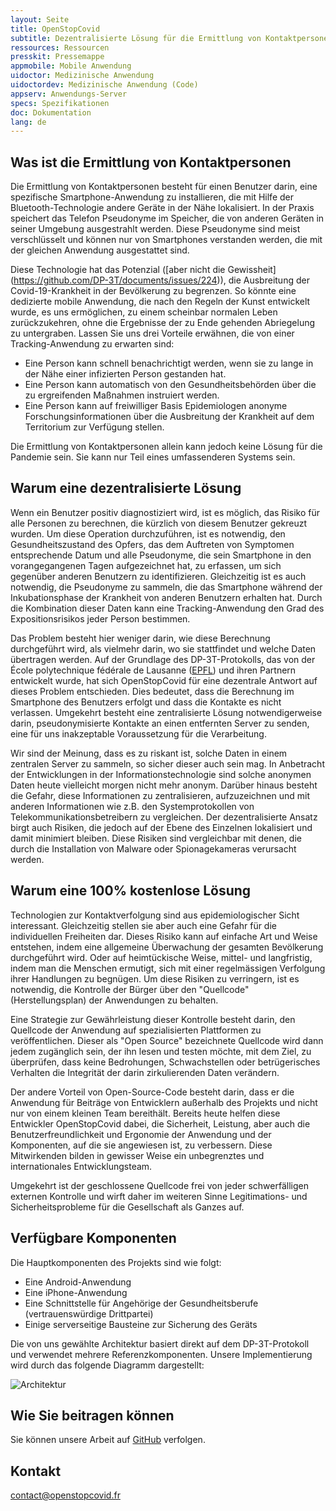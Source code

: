 ```yaml
---
layout: Seite
title: OpenStopCovid
subtitle: Dezentralisierte Lösung für die Ermittlung von Kontaktpersonen<br>100% frei und zivilgesellschaftlich
ressources: Ressourcen
presskit: Pressemappe
appmobile: Mobile Anwendung
uidoctor: Medizinische Anwendung
uidoctordev: Medizinische Anwendung (Code)
appserv: Anwendungs-Server
specs: Spezifikationen
doc: Dokumentation
lang: de
---
```


## Was ist die Ermittlung von Kontaktpersonen ##

Die Ermittlung von Kontaktpersonen besteht für einen Benutzer darin, eine spezifische Smartphone-Anwendung zu installieren, die mit Hilfe der Bluetooth-Technologie andere Geräte in der Nähe lokalisiert. In der Praxis speichert das Telefon Pseudonyme im Speicher, die von anderen Geräten in seiner Umgebung ausgestrahlt werden. Diese Pseudonyme sind meist verschlüsselt und können nur von Smartphones verstanden werden, die mit der gleichen Anwendung ausgestattet sind.

Diese Technologie hat das Potenzial ([aber nicht die Gewissheit] (https://github.com/DP-3T/documents/issues/224)), die Ausbreitung der Covid-19-Krankheit in der Bevölkerung zu begrenzen. So könnte eine dedizierte mobile Anwendung, die nach den Regeln der Kunst entwickelt wurde, es uns ermöglichen, zu einem scheinbar normalen Leben zurückzukehren, ohne die Ergebnisse der zu Ende gehenden Abriegelung zu untergraben. Lassen Sie uns drei Vorteile erwähnen, die von einer Tracking-Anwendung zu erwarten sind:
* Eine Person kann schnell benachrichtigt werden, wenn sie zu lange in der Nähe einer infizierten Person gestanden hat.
* Eine Person kann automatisch von den Gesundheitsbehörden über die zu ergreifenden Maßnahmen instruiert werden.
* Eine Person kann auf freiwilliger Basis Epidemiologen anonyme Forschungsinformationen über die Ausbreitung der Krankheit auf dem Territorium zur Verfügung stellen.

Die Ermittlung von Kontaktpersonen allein kann jedoch keine Lösung für die Pandemie sein. Sie kann nur Teil eines umfassenderen Systems sein.

## Warum eine dezentralisierte Lösung

Wenn ein Benutzer positiv diagnostiziert wird, ist es möglich, das Risiko für alle Personen zu berechnen, die kürzlich von diesem Benutzer gekreuzt wurden. Um diese Operation durchzuführen, ist es notwendig, den Gesundheitszustand des Opfers, das dem Auftreten von Symptomen entsprechende Datum und alle Pseudonyme, die sein Smartphone in den vorangegangenen Tagen aufgezeichnet hat, zu erfassen, um sich gegenüber anderen Benutzern zu identifizieren. Gleichzeitig ist es auch notwendig, die Pseudonyme zu sammeln, die das Smartphone während der Inkubationsphase der Krankheit von anderen Benutzern erhalten hat. Durch die Kombination dieser Daten kann eine Tracking-Anwendung den Grad des Expositionsrisikos jeder Person bestimmen.

Das Problem besteht hier weniger darin, wie diese Berechnung durchgeführt wird, als vielmehr darin, wo sie stattfindet und welche Daten übertragen werden. Auf der Grundlage des DP-3T-Protokolls, das von der École polytechnique fédérale de Lausanne ([EPFL](https://www.epfl.ch/en/)) und ihren Partnern entwickelt wurde, hat sich OpenStopCovid für eine dezentrale Antwort auf dieses Problem entschieden. Dies bedeutet, dass die Berechnung im Smartphone des Benutzers erfolgt und dass die Kontakte es nicht verlassen. Umgekehrt besteht eine zentralisierte Lösung notwendigerweise darin, pseudonymisierte Kontakte an einen entfernten Server zu senden, eine für uns inakzeptable Voraussetzung für die Verarbeitung.

Wir sind der Meinung, dass es zu riskant ist, solche Daten in einem zentralen Server zu sammeln, so sicher dieser auch sein mag. In Anbetracht der Entwicklungen in der Informationstechnologie sind solche anonymen Daten heute vielleicht morgen nicht mehr anonym. Darüber hinaus besteht die Gefahr, diese Informationen zu zentralisieren, aufzuzeichnen und mit anderen Informationen wie z.B. den Systemprotokollen von Telekommunikationsbetreibern zu vergleichen. Der dezentralisierte Ansatz birgt auch Risiken, die jedoch auf der Ebene des Einzelnen lokalisiert und damit minimiert bleiben. Diese Risiken sind vergleichbar mit denen, die durch die Installation von Malware oder Spionagekameras verursacht werden.

## Warum eine 100% kostenlose Lösung

Technologien zur Kontaktverfolgung sind aus epidemiologischer Sicht interessant. Gleichzeitig stellen sie aber auch eine Gefahr für die individuellen Freiheiten dar. Dieses Risiko kann auf einfache Art und Weise entstehen, indem eine allgemeine Überwachung der gesamten Bevölkerung durchgeführt wird. Oder auf heimtückische Weise, mittel- und langfristig, indem man die Menschen ermutigt, sich mit einer regelmässigen Verfolgung ihrer Handlungen zu begnügen. Um diese Risiken zu verringern, ist es notwendig, die Kontrolle der Bürger über den "Quellcode" (Herstellungsplan) der Anwendungen zu behalten.

Eine Strategie zur Gewährleistung dieser Kontrolle besteht darin, den Quellcode der Anwendung auf spezialisierten Plattformen zu veröffentlichen. Dieser als "Open Source" bezeichnete Quellcode wird dann jedem zugänglich sein, der ihn lesen und testen möchte, mit dem Ziel, zu überprüfen, dass keine Bedrohungen, Schwachstellen oder betrügerisches Verhalten die Integrität der darin zirkulierenden Daten verändern.

Der andere Vorteil von Open-Source-Code besteht darin, dass er die Anwendung für Beiträge von Entwicklern außerhalb des Projekts und nicht nur von einem kleinen Team bereithält. Bereits heute helfen diese Entwickler OpenStopCovid dabei, die Sicherheit, Leistung, aber auch die Benutzerfreundlichkeit und Ergonomie der Anwendung und der Komponenten, auf die sie angewiesen ist, zu verbessern. Diese Mitwirkenden bilden in gewisser Weise ein unbegrenztes und internationales Entwicklungsteam.

Umgekehrt ist der geschlossene Quellcode frei von jeder schwerfälligen externen Kontrolle und wirft daher im weiteren Sinne Legitimations- und Sicherheitsprobleme für die Gesellschaft als Ganzes auf.

## Verfügbare Komponenten

Die Hauptkomponenten des Projekts sind wie folgt:

* Eine Android-Anwendung
* Eine iPhone-Anwendung
* Eine Schnittstelle für Angehörige der Gesundheitsberufe (vertrauenswürdige Drittpartei)
* Einige serverseitige Bausteine zur Sicherung des Geräts

Die von uns gewählte Architektur basiert direkt auf dem DP-3T-Protokoll und verwendet mehrere Referenzkomponenten. Unsere Implementierung wird durch das folgende Diagramm dargestellt:

![Architektur]({{site.url}}/img/architecture.png)

## Wie Sie beitragen können

Sie können unsere Arbeit auf [GitHub](https://github.com/OpenStopCovid) verfolgen.

## Kontakt

contact@openstopcovid.fr
